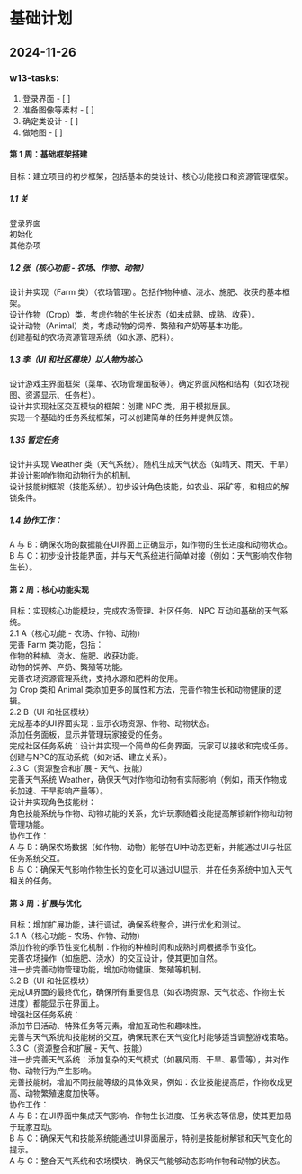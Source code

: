 # 基础计划

## 2024-11-26

### w13-tasks:

1. 登录界面 - [ ]
2. 准备图像等素材 - [ ]
3. 确定类设计 - [ ]
4. 做地图 - [ ]

####  第 1 周：基础框架搭建  
目标：建立项目的初步框架，包括基本的类设计、核心功能接口和资源管理框架。<br>
##### 1.1 关
登录界面  
初始化  
其他杂项  
##### 1.2 张（核心功能 - 农场、作物、动物）<br>
设计并实现（Farm 类）（农场管理）。包括作物种植、浇水、施肥、收获的基本框架。<br>
设计作物（Crop）类，考虑作物的生长状态（如未成熟、成熟、收获）。  <br>
设计动物（Animal）类，考虑动物的饲养、繁殖和产奶等基本功能。  
创建基础的农场资源管理系统（如水源、肥料）。  
##### 1.3 李（UI 和社区模块）以人物为核心<br>
设计游戏主界面框架（菜单、农场管理面板等）。确定界面风格和结构（如农场视图、资源显示、任务栏）。<br>
设计并实现社区交互模块的框架：创建 NPC 类，用于模拟居民。<br>
实现一个基础的任务系统框架，可以创建简单的任务并提供反馈。<br>
##### 1.35 暂定任务
设计并实现 Weather 类（天气系统）。随机生成天气状态（如晴天、雨天、干旱）并设计影响作物和动物行为的机制。<br>
设计技能树框架（技能系统）。初步设计角色技能，如农业、采矿等，和相应的解锁条件。<br>
##### 1.4 协作工作：<br>
A 与 B：确保农场的数据能在UI界面上正确显示，如作物的生长进度和动物状态。<br>
B 与 C：初步设计技能界面，并与天气系统进行简单对接（例如：天气影响农作物生长）。<br>
#### 第 2 周：核心功能实现<br>
目标：实现核心功能模块，完成农场管理、社区任务、NPC 互动和基础的天气系统。<br>
2.1 A（核心功能 - 农场、作物、动物）<br>
完善 Farm 类功能，包括：<br>
作物的种植、浇水、施肥、收获功能。<br>
动物的饲养、产奶、繁殖等功能。<br>
完善农场资源管理系统，支持水源和肥料的使用。<br>
为 Crop 类和 Animal 类添加更多的属性和方法，完善作物生长和动物健康的逻辑。<br>
2.2 B（UI 和社区模块）<br>
完成基本的UI界面实现：显示农场资源、作物、动物状态。<br>
添加任务面板，显示并管理玩家接受的任务。<br>
完成社区任务系统：设计并实现一个简单的任务界面，玩家可以接收和完成任务。<br>
创建与NPC的互动系统（如对话、建立关系）。<br>
2.3 C（资源整合和扩展 - 天气、技能）<br>
完善天气系统 Weather，确保天气对作物和动物有实际影响（例如，雨天作物成长加速、干旱影响产量等）。<br>
设计并实现角色技能树：<br>
角色技能系统与作物、动物功能的关系，允许玩家随着技能提高解锁新作物和动物管理功能。<br>
协作工作：<br>
A 与 B：确保农场数据（如作物、动物）能够在UI中动态更新，并能通过UI与社区任务系统交互。<br>
B 与 C：确保天气影响作物生长的变化可以通过UI显示，并在任务系统中加入天气相关的任务。<br>
####  第 3 周：扩展与优化<br>
目标：增加扩展功能，进行调试，确保系统整合，进行优化和测试。<br>
3.1 A（核心功能 - 农场、作物、动物）<br>
添加作物的季节性变化机制：作物的种植时间和成熟时间根据季节变化。<br>
完善农场操作（如施肥、浇水）的交互设计，使其更加自然。<br>
进一步完善动物管理功能，增加动物健康、繁殖等机制。<br>
3.2 B（UI 和社区模块）<br>
完成UI界面的最终优化，确保所有重要信息（如农场资源、天气状态、作物生长进度）都能显示在界面上。<br>
增强社区任务系统：<br>
添加节日活动、特殊任务等元素，增加互动性和趣味性。<br>
完善与天气系统和技能树的交互，确保玩家在天气变化时能够适当调整游戏策略。<br>
3.3 C（资源整合和扩展 - 天气、技能）<br>
进一步完善天气系统：添加复杂的天气模式（如暴风雨、干旱、暴雪等），并对作物、动物行为产生影响。<br>
完善技能树，增加不同技能等级的具体效果，例如：农业技能提高后，作物收成更高、动物繁殖速度加快等。<br>
协作工作：<br>
A 与 B：在UI界面中集成天气影响、作物生长进度、任务状态等信息，使其更加易于玩家互动。<br>
B 与 C：确保天气和技能系统能通过UI界面展示，特别是技能树解锁和天气变化的提示。<br>
A 与 C：整合天气系统和农场模块，确保天气能够动态影响作物和动物的状态。<br>
